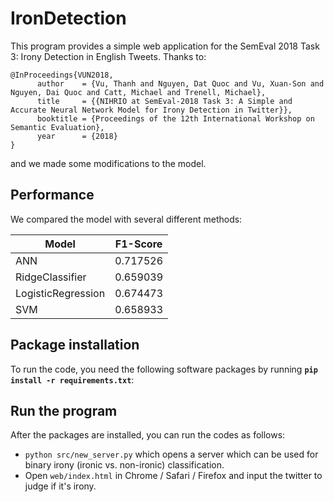 # IronDetection
This program provides a simple web application for the SemEval 2018 Task 3: Irony Detection in English Tweets. Thanks to:   

	@InProceedings{VUN2018,
          author    = {Vu, Thanh and Nguyen, Dat Quoc and Vu, Xuan-Son and Nguyen, Dai Quoc and Catt, Michael and Trenell, Michael},
          title     = {{NIHRIO at SemEval-2018 Task 3: A Simple and Accurate Neural Network Model for Irony Detection in Twitter}},
          booktitle = {Proceedings of the 12th International Workshop on Semantic Evaluation},
          year      = {2018}
    }

and we made some modifications to the model.
## Performance
We compared the model with several different methods:  

| Model                | F1-Score   |   
| ---                  | ----       |  
| ANN                  | 0.717526   |  
| RidgeClassifier      | 0.659039   |  
| LogisticRegression   | 0.674473   |  
| SVM                  | 0.658933   |  
## Package installation
To run the code, you need the following software packages by running **`pip install -r requirements.txt`**:
## Run the program
After the packages are installed, you can run the codes as follows:  
- `python src/new_server.py` which opens a server which can be used for binary irony (ironic vs. non-ironic) classification.  
- Open `web/index.html` in Chrome / Safari / Firefox and input the twitter to judge if it's irony.
